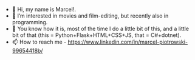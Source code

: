 - 👋 Hi, my name is Marcel!.
- 👀 I’m interested in movies and film-editing, but recently also in programming.
- 🌱 You know how it is, most of the time I do a little bit of this, and a little bit of that (this = Python+Flask+HTML+CSS+JS, that = C#+dotnet).
- 📫 How to reach me - https://www.linkedin.com/in/marcel-piotrowski-99654418b/

<!---
mfrszpiotro/mfrszpiotro is a ✨ special ✨ repository because its `README.md` (this file) appears on your GitHub profile.
You can click the Preview link to take a look at your changes.
--->
